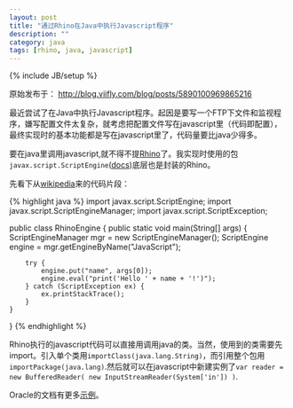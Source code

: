 ```yaml
---
layout: post
title: "通过Rhino在Java中执行Javascript程序"
description: ""
category: java
tags: [rhino, java, javascript]
---
```

{% include JB/setup %}

原始发布于： http://blog.viifly.com/blog/posts/5890100969865216

最近尝试了在Java中执行Javascript程序。起因是要写一个FTP下文件和监视程序，嫌写配置文件太复杂，就考虑把配置文件写在javascript里（代码即配置），最终实现时的基本功能都是写在javascript里了，代码量要比java少得多。

要在java里调用javascript,就不得不提[Rhino][1]了。我实现时使用的包`javax.script.ScriptEngine`([docs][2])底层也是封装的Rhino。


先看下从[wikipedia][3]来的代码片段：

{% highlight java %}
import javax.script.ScriptEngine;
import javax.script.ScriptEngineManager;
import javax.script.ScriptException;
    
public class RhinoEngine {
    public static void main(String[] args) {
        ScriptEngineManager mgr = new ScriptEngineManager();
        ScriptEngine engine = mgr.getEngineByName("JavaScript");
       
        try {
            engine.put("name", args[0]);
            engine.eval("print('Hello ' + name + '!')");
        } catch (ScriptException ex) {
            ex.printStackTrace();
        }    
    }
}
{% endhighlight %}

Rhino执行的javascript代码可以直接用调用java的类。当然，使用到的类需要先import。引入单个类用`importClass(java.lang.String)`，而引用整个包用`importPackage(java.lang)`.然后就可以在javascript中新建实例了`var reader = new BufferedReader( new InputStreamReader(System['in']) )`.

Oracle的文档有更多[示例][4]。

  [1]: https://developer.mozilla.org/en-US/docs/Rhino
  [2]: http://docs.oracle.com/javase/7/docs/api/index.html?javax/script/ScriptEngine.html
  [3]: http://en.wikipedia.org/wiki/Rhino_%28JavaScript_engine%29
  [4]: http://docs.oracle.com/javase/7/docs/technotes/guides/scripting/programmer_guide/

